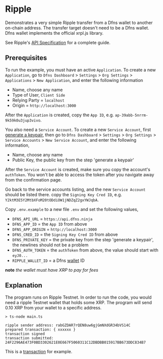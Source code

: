 # Ripple

Demonstrates a very simple Ripple transfer from a Dfns wallet to another on-chain address. The transfer target doesn't need to be a Dfns wallet. Dfns wallet implements the official xrpl.js library.

See Ripple's [API Specification](https://xrpl.org/references.html) for a complete guide.

## Prerequisites

To run the example, you must have an active `Application`. To create a new `Application`, go to `Dfns Dashboard` > `Settings` > `Org Settings` > `Applications` > `New Application`, and enter the following information

- Name, choose any name
- Type of User, `Client Side`
- Relying Party = `localhost`
- Origin = `http://localhost:3000`

After the `Application` is created, copy the `App ID`, e.g. `ap-39abb-5nrrm-9k59k0u3jup3vivo`.

You also need a `Service Account`. To create a new `Service Account`, first [generate a keypair](https://docs.dfns.co/dfns-docs/advanced-topics/authentication/credentials/generate-a-key-pair), then go to `Dfns Dashboard` > `Settings` > `Org Settings` > `Service Accounts` > `New Service Account`, and enter the following information,

- Name, choose any name
- Public Key, the public key from the step 'generate a keypair'

After the `Service Account` is created, make sure you copy the account's `authToken`. You won't be able to access the token after you navigate away from the confirmation page.

Go back to the service accounts listing, and the new `Service Account` should be listed there. copy the `Signing Key Cred ID`, e.g. `Y2ktM3E5Y2MtbXFoM20tODdiOW1jNDZqZ2gxYWJqbA`.

Copy `.env.example` to a new file `.env` and set the following values,

- `DFNS_API_URL` = `https://api.dfns.ninja`
- `DFNS_APP_ID` = the `App ID` from above
- `DFNS_APP_ORIGIN` = `http://localhost:3000`
- `DFNS_CRED_ID` = the `Signing Key Cred ID` from above
- `DFNS_PRIVATE_KEY` = the private key from the step 'generate a keypair', the newlines should not be a problem
- `DFNS_AUTH_TOKEN` = the `authToken` from above, the value should start with `eyJ0...`
- `RIPPLE_WALLET_ID` = a Dfns [wallet](https://docs.dfns.co/dfns-docs/api-docs/beta-wallets-api-and-nfts/create-wallet) ID



**note** _the wallet must have XRP to pay for fees_

## Explanation

The program runs on Ripple Testnet. In order to run the code, you would need a ripple Testnet wallet that holds some XRP. The program will send 0.10 XRP from your wallet to a specific address.

```shell
> ts-node main.ts

ripple sender address: rabGZDAR7rQEN8uw6gjGmNXdGR34bVS14C
prepared transaction: { xxxxxx }
transaction signed
transaction submitted: 24F2296AE473F0BD3302621E0E667F5060311C12DBDBB015917BB673DDC834B7
```


This is a [transaction](https://testnet.xrpl.org/transactions/5DF5D272B09C92A01C9780A3DD21321650920E69CDBFE35A68F402F58364393E) for example.
